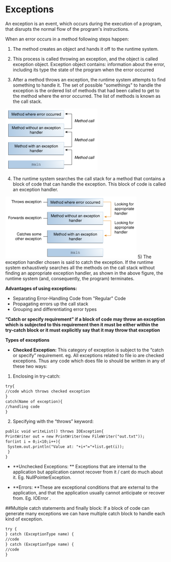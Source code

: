 # Exceptions
An exception is an event, which occurs during the execution of a program, that disrupts the normal flow of the program's instructions. 

When an error occurs in a method following steps happen:

1. The method creates an object and hands it off to the runtime system.

2.  This process is called throwing an exception, and the object is called exception object.
Exception object contains: 
information about the error, including its type 
the state of the program when the error occurred

3. After a method throws an exception, the runtime system attempts to find something to handle it. The set of possible "somethings" to handle the exception is the ordered list of methods that had been called to get to the method where the error occurred. The list of methods is known as the call stack.

![](except.jpg)

4)  The runtime system searches the call stack for a method that contains a block of code that can handle the exception. This block of code is called an exception handler.

![](except1.jpg)
5) The exception handler chosen is said to catch the exception. If the runtime system exhaustively searches all the methods on the call stack without finding an appropriate exception handler, as shown in the above figure, the runtime system (and, consequently, the program) terminates.

**Advantages of using exceptions:**

* Separating Error-Handling Code from "Regular" Code
* Propagating errors up the call stack
* Grouping and differentiating error types

**“Catch or specify requirement”
if a block of code may throw an exception which is subjected to this requirement then it must be either within the try-catch block or it must explicitly say that it may throw that exception**

**Types of exceptions**

* **Checked Exception:**
This category of exception is subject to the “catch or specify” requirement. eg.
All exceptions related to file io are checked exceptions. Thus any code which does file io should be written in any of these two ways:

 1) Enclosing in try-catch:
```
try{
//code which throws checked exception
}
catch(Name of exception){
//handling code
}
```
 2) Specifying with the “throws” keyword:
 ```
 public void writeList() throws IOException{
 PrintWriter out = new PrintWriter(new FileWriter("out.txt"));
 for(int i = 0;i<10;i++){
  System.out.println("Value at: "+i+"="+list.get(i));
  }
 }
 ```
 
 * **Unchecked Exceptions: **
 Exceptions that are internal to the application but application cannot recover from it / cant do much about it. Eg. NullPointerException.
 
* **Errors: **These are exceptional conditions that are external to the application, and that the application usually cannot anticipate or recover from. Eg. IOError .

##Multiple catch statements and finally block:
If a block of code can generate many exceptions we can have multiple catch block to handle each kind of exception. 
```
try {
} catch (ExceptionType name) {
//code
} catch (ExceptionType name) {
//code
}
```
 


